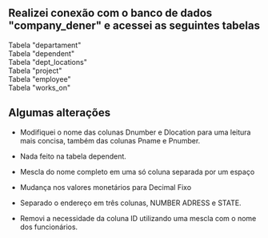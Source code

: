 ## Realizei conexão com o banco de dados "company_dener" e acessei as seguintes tabelas ##

Tabela "departament" \
Tabela "dependent" \
Tabela "dept_locations" \
Tabela "project" \
Tabela "employee"  \
Tabela "works_on"

## Algumas alterações ##

* Modifiquei o nome das colunas Dnumber e Dlocation para uma leitura mais concisa, também das colunas Pname e Pnumber.

* Nada feito na tabela dependent.

* Mescla do nome completo em uma só coluna separada por um espaço

* Mudança nos valores monetários para Decimal Fixo

* Separado o endereço em três colunas, NUMBER ADRESS e STATE.

* Removi a necessidade da coluna ID utilizando uma mescla com o nome dos funcionários.